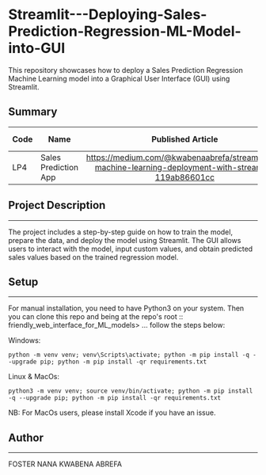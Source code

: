 # Streamlit---Deploying-Sales-Prediction-Regression-ML-Model-into-GUI
This repository showcases how to deploy a Sales Prediction Regression Machine Learning model into a Graphical User Interface (GUI) using Streamlit. 



## Summary
| Code      | Name        | Published Article |  Deployed App |
|-----------|-------------|:-------------:|------:|
| LP4 | Sales Prediction App |  https://medium.com/@kwabenaabrefa/streamlining-machine-learning-deployment-with-streamlit-119ab86601cc | [Best app of the world](/) |

## Project Description
----
The project includes a step-by-step guide on how to train the model, prepare the data, and deploy the model using Streamlit. The GUI allows users to interact with the model, input custom values, and obtain predicted sales values based on the trained regression model.


## Setup
----

For manual installation, you need to have Python3 on your system. Then you can clone this repo and being at the repo's root :: friendly_web_interface_for_ML_models> ... follow the steps below:

Windows:

  `python -m venv venv; venv\Scripts\activate; python -m pip install -q --upgrade pip; python -m pip install -qr requirements.txt`

Linux & MacOs:

  `python3 -m venv venv; source venv/bin/activate; python -m pip install -q --upgrade pip; python -m pip install -qr requirements.txt`


NB: For MacOs users, please install Xcode if you have an issue.


## Author
----
FOSTER NANA KWABENA ABREFA
